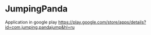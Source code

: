 # JumpingPanda

Application in google play https://play.google.com/store/apps/details?id=com.jumping.pandajump&hl=ru
